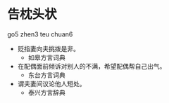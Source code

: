 # 告枕头状
go5 zhen3 teu chuan6
+ 贬指妻向夫挑拨是非。
  * 如皋方言词典
+ 在配偶面前倾诉对别人的不满，希望配偶帮自己出气。
  * 东台方言词典
+ 谓夫妻间议论他人短处。
  * 泰兴方言辞典
